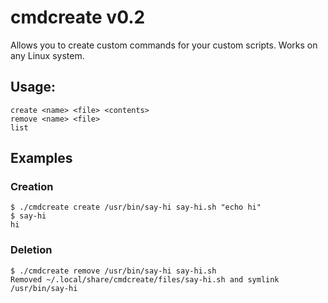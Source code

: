 # cmdcreate v0.2
Allows you to create custom commands for your custom scripts. Works on any Linux system.

## Usage:

```
create <name> <file> <contents>
remove <name> <file>
list
```

## Examples

### Creation
```
$ ./cmdcreate create /usr/bin/say-hi say-hi.sh "echo hi"
$ say-hi
hi
```

### Deletion
```
$ ./cmdcreate remove /usr/bin/say-hi say-hi.sh
Removed ~/.local/share/cmdcreate/files/say-hi.sh and symlink /usr/bin/say-hi
```
